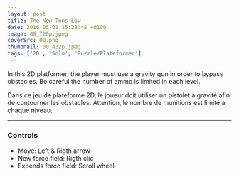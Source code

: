 ```yaml
---
layout: post
title: The New Tons Law
date: 2016-05-01 15:28:48 +0100
image: 00_720p.jpeg
coverSrc: 00.png
thumbnail: 00_432p.jpeg
tags: ['2D', 'Solo', 'Puzzle/Plateformer']
---
```

In this 2D platformer, the player must use a gravity gun in order to bypass obstacles. Be careful the number of ammo is limited in each level.

Dans ce jeu de plateforme 2D, le joueur doit utiliser un pistolet à gravité afin de contourner les obstacles. Attention, le nombre de munitions est limité à chaque niveau.

***

### Controls
* Move: Left & Rigth arrow
* New force field: Rigth clic
* Expends force field: Scroll wheel
